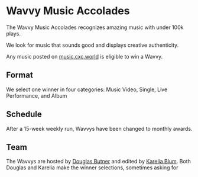 # Wavvy Music Accolades
The Wavvy Music Accolades recognizes amazing music with under 100k plays. 

We look for music that sounds good and displays creative authenticity.

Any music posted on [music.cxc.world](https://music.cxc.world) is eligible to win a Wavvy. 

## Format
We select one winner in four categories: Music Video, Single, Live Performance, and Album

## Schedule
After a 15-week weekly run, Wavvys have been changed to monthly awards. 

## Team
The Wavvys are hosted by [Douglas Butner](https://douglas.life) and edited by [Karelia Blum](https://instagram.com/the_blum_universe). Both Douglas and Karelia make the winner selections, sometimes asking for 


<!--stackedit_data:
eyJoaXN0b3J5IjpbMTExNDk3MzAxOSwtNTE3MTQ4MDYzLDI3NT
g3MjM4M119
-->